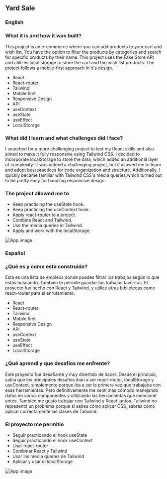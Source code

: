 ##  Yard Sale
### English
### What it is and how it was built?
  This project is an e-commerce where you can add products to your cart and wish list. You have the option to filter the products by categories and search for
  specific products by their name. This project uses the Fake Store API and utilizes local storage to store the cart and
  the wish list products. The project follows a mobile-first approach in it's design.
  
- React
- React-router
- Tailwind
- Mobile first
- Responsive Design
- API
- useContext
- useState
- useEffect
- LocalStorage

### What did I learn and what challenges did I face?
I searched for a more challenging project to test my React skills and also aimed to make it fully responsive using Tailwind CSS. I decided to incorporate localStorage to store the data, which added an additional layer of complexity. It was indeed a challenging project, but it allowed me to learn and adopt best practices for code organization and structure. Additionally, I quickly became familiar with Tailwind CSS's media queries,which turned out to be pretty easy for handling responsive design. 

### The project allowed me to
- Keep practicing the useState hook.
- Keep practicing the useContext hook.
- Apply react-router to a project.
- Combine React and Tailwind.
- Use the media queries in Tailwind.
- Apply and work with the localStorage.

![App image](https://res.cloudinary.com/dwdz4mn27/image/upload/v1687226620/Yard_Sale_hrvmed.png)

### Español
### ¿Qué es y como esta construido?
Esta es una lista de empleos donde puedes filtrar los trabajos según lo que estás buscando. También te permite guardar tus trabajos favoritos. El proyecto fue hecho con React y Tailwind, y utilicé otras bibliotecas como react-router para el enrutamiento. 
- React
- React-router
- Tailwind
- Mobile first
- Responsive Design
- API
- useContext
- useState
- useEffect
- LocalStorage


### ¿Qué aprendi y que desafios me enfrente?
Este proyecto fue desafiante y muy divertido de hacer. Desde el principio, sabía que los principales desafíos iban a ser react-router, localStorage y useContext, simplemente porque iba a ser la primera vez que trabajaba con esas herramientas. 
Pero definitivamente me sentí más cómodo manejando datos en varios componentes y utilizando las herramientas que mencioné antes.
También me gustó trabajar con Tailwind y React juntos. Tailwind no representó un problema porque si sabes cómo aplicar CSS, sabrás cómo aplicar correctamente las clases de Tailwind.

### El proyecto me permitio
- Seguir practicando el hook useState
- Seguir practicando el hook useContext
- Usar react-router 
- Combinar React y Tailwind
- Usar las media queries de Tailwind
- Aplicar y usar el localStorage

![App image](https://res.cloudinary.com/dwdz4mn27/image/upload/v1687226620/Yard_Sale_hrvmed.png)
